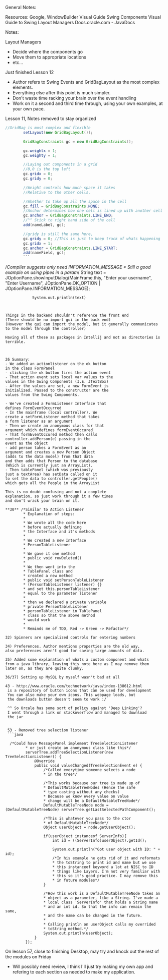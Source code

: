 General Notes:

Resources:
Google, WindowBuilder
Visual Guide Swing Components
Visual Guide to Swing Layout Managers
Docs.oracle.com - JavaDocs

Notes:

Layout Managers
- Decide where the components go
- Move them to appropriate locations
- etc...

Just finished Lesson 12
- Author refers to Swing Events and
GridBagLayout as the most complex elements.
- Everything else after this point is much
simpler.
- Don't waste time racking your brain over
the event handling
- Work on it a second and third time through,
using your own examples, at your own pace.


Lesson 11, Notes removed to stay organized
``` java
//GridBag is most complex and flexible
        setLayout(new GridBagLayout());

        GridBagConstraints gc = new GridBagConstraints();

        gc.weightx = 1;
        gc.weighty = 1;

        //Laying out components in a grid
        //0,0 is the top left
        gc.gridx = 0;
        gc.gridy = 0;

        //Weight controls how much space it takes
        //Relative to the other cells.

        //Whether to take up all the space in the cell
        gc.fill = GridBagConstraints.NONE;
        //Anchor determines how one cell is lined up with another cell
        gc.anchor = GridBagConstraints.LINE_END;
        //^^ Stick to right hand side of the cell
        add(nameLabel, gc);

        //gridy is still the same here,
        gc.gridy = 0; //This is just to keep track of whats happening
        gc.gridx = 1;
        gc.anchor = GridBagConstraints.LINE_START;
        add(nameField, gc);
        ```


```
/*Compiler suggests only need INFORMATION_MESSAGE
                * Still a good example on using pipes in a param*/
                String text = JOptionPane.showInputDialog(MainFrame.this,
                        "Enter your username",
                        "Enter Username",
                        JOptionPane.OK_OPTION | JOptionPane.INFORMATION_MESSAGE);


                System.out.println(text)
```


Things in the backend shouldn't reference the front end
(There should be no import gui in the back end)
(However the gui can import the model, but it generally communicates to the model through the controller)

Having all of these as packages in Intellij and not as directories is terrible.



26 Summary:
- We added an actionlistener on the ok button
in the class FormPanel
- clicking the ok button fires the action event
- That action event sets local var values to the
values in the Swing Components (I.E. JTextBox)
- After the values are set, a new FormEvent is
Initialized. Passed to the constructor are the
values from the Swing Components.

- We've created a FormListener Interface that
defines FormEventOccurred
- In the mainframe (local controller). We
create a setFormListener method that takes
a form listener as an argument
- Then we create an anonymous class for that
argument which defines formEventOccured
- That formEventOccured method then calls
controller.addPerson(e) passing in the
event as the object
- add person takes a FormEvent as an
argument and creates a new Person Object
(adds to the data model) from that data
and then adds that Person to the database
(Which is currently just an ArrayList).
- Then tablePanel (which was previously
just a textArea) has setData called on it
to set the data to controller.getPeople()
which gets all the People in the ArrayList

This is no doubt confusing and not a complete
explanation, so just work through it a few times
and don't wrack your brain on it.

**30** /*Similar to Action Listener
        * Explanation of steps:
        *
        * We wrote all the code here
        * before actually defining
        * the Interface and it's methods
        *
        * We created a new Interface
        * PersonTableListener
        *
        * We gave it one method
        * public void rowDeleted()
        *
        * We then went into the
        * TablePanel class and
        * created a new method
        * public void setPersonTableListener
        * (PersonTableListener listener) {}
        * and set this.personTableListener
        * equal to the parameter listener
        *
        * then we declared a private variable
        * private PersonTableListener
        * personTableListener in TablePanel
        * class so that the above method
        * would work
        *
        * Reminds me of TDD, Red -> Green -> Refactor*/

32) Spinners are specialized controls for entering numbers

34) Preferences. Author mentions properties are the old way,
also preferences aren't good for saving large amounts of data.

35) Added some explanation of whats a custom component and whats
from a java library, leaving this note here as I may remove them
later on, as they are quite clunky.

36/37) Setting up MySQL by myself wasn't bad at all

43 - http://www.oracle.com/technetwork/java/index-138612.html
 is a repository of button icons that can be used for development
 You can also make your own icons. This webpage loads, but
 the downloads button doesn't seem to work :/

 ^^ So Orcale has some sort of policy against 'Deep Linking'?
 I went through a link on stackoverflow and managed to download
 the jar


 53 - Removed tree selection listener
 ```java

  /*Could have MessagePanel implement TreeSelectionListener
         * or just create an anonymous class like this*/
         serverTree.addTreeSelectionListener(new TreeSelectionListener() {
             @Override
             public void valueChanged(TreeSelectionEvent e) {
                 /*Called everytime someone selects a node
                 * in the tree*/

                 /*This works because our tree is made up of
                 * DefaultMutableTreeNodes (Hence the safe
                 * type casting without any checks)
                 * Because we know every value on value
                 * change will be a DefaultMutableTreeNode*/
                 DefaultMutableTreeNode node = (DefaultMutableTreeNode) serverTree.getLastSelectedPathComponent();

                 /*This is whatever you pass to the ctor
                 * of DefaultMutableTreeNode*/
                 Object userObject = node.getUserObject();

                 if(userObject instanceof ServerInfo){
                     int id = ((ServerInfo)userObject).getId();

                     System.out.println("Got user object with ID: " + id);
                     /*In his example he gets rid of it and reformats
                     * the toString to print id and name but we use
                     * this instanceof keyword a lot at NISC to ID
                     * things like Layers. I'm not very familiar with
                     * this so it's good practice. I may remove this
                     * in future modules*/
                 }

                 /*How this work is a DefaultMutableTreeNode takes an
                 * object as a parameter, like a String. I've made a
                 * local class 'ServerInfo' that holds a String name
                 * and an int id. So that the info can remain the same,
                 * and the name can be changed in the future.
                 *
                 * Calling println on userObject calls my overrided
                 * toString method.*/
                 System.out.println(userObject);
             }
         });

 ```

On lesson 57, close to finishing Desktop, may try and knock out the rest of the modules on Friday
- Will possibly need review, I think I'll just try making my own app and refering to each section
as needed to make my application.